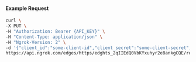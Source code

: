 <!-- Code generated for API Clients. DO NOT EDIT. -->

#### Example Request

```bash
curl \
-X PUT \
-H "Authorization: Bearer {API_KEY}" \
-H "Content-Type: application/json" \
-H "Ngrok-Version: 2" \
-d '{"client_id":"some-client-id","client_secret":"some-client-secret","enabled":true,"issuer":"https://accounts.google.com","scopes":["profile"]}' \
https://api.ngrok.com/edges/https/edghts_2qIIEdQ0VbKYxuhyr2e8ankgCQE/routes/edghtsrt_2qIIEemDpd8sKALdQYGq88IgKs3/oidc
```
